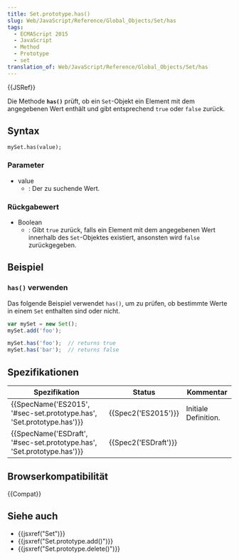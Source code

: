 ```yaml
---
title: Set.prototype.has()
slug: Web/JavaScript/Reference/Global_Objects/Set/has
tags:
  - ECMAScript 2015
  - JavaScript
  - Method
  - Prototype
  - set
translation_of: Web/JavaScript/Reference/Global_Objects/Set/has
---
```

{{JSRef}}

Die Methode **`has()`** prüft, ob ein `Set`-Objekt ein Element mit dem angegebenen Wert enthält und gibt entsprechend `true` oder `false` zurück.

## Syntax

    mySet.has(value);

### Parameter

- value
  - : Der zu suchende Wert.

### Rückgabewert

- Boolean
  - : Gibt `true` zurück, falls ein Element mit dem angegebenen Wert innerhalb des `Set`-Objektes existiert, ansonsten wird `false` zurückgegeben.

## Beispiel

### `has()` verwenden

Das folgende Beispiel verwendet `has()`, um zu prüfen, ob bestimmte Werte in einem `Set` enthalten sind oder nicht.

```js
var mySet = new Set();
mySet.add('foo');

mySet.has('foo');  // returns true
mySet.has('bar');  // returns false
```

## Spezifikationen

| Spezifikation                                                                                | Status                       | Kommentar            |
| -------------------------------------------------------------------------------------------- | ---------------------------- | -------------------- |
| {{SpecName('ES2015', '#sec-set.prototype.has', 'Set.prototype.has')}} | {{Spec2('ES2015')}}     | Initiale Definition. |
| {{SpecName('ESDraft', '#sec-set.prototype.has', 'Set.prototype.has')}} | {{Spec2('ESDraft')}} |                      |

## Browserkompatibilität

{{Compat}}

## Siehe auch

- {{jsxref("Set")}}
- {{jsxref("Set.prototype.add()")}}
- {{jsxref("Set.prototype.delete()")}}
